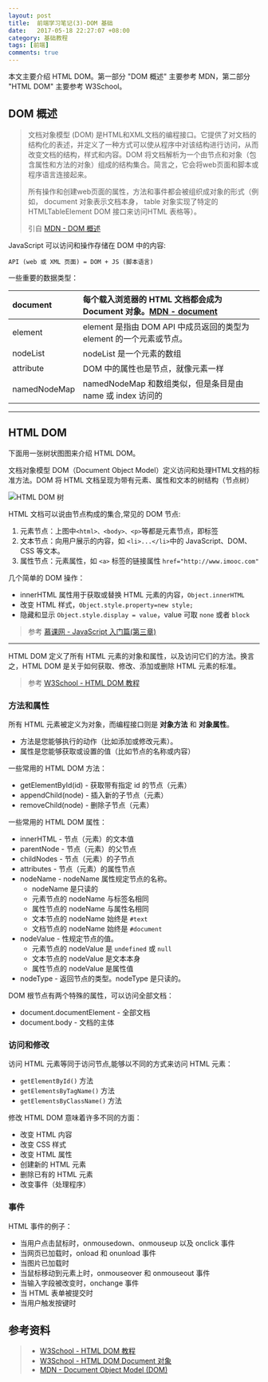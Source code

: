 ```yaml
---
layout: post
title:  前端学习笔记(3)-DOM 基础
date:   2017-05-18 22:27:07 +08:00
category: 基础教程
tags: [前端]
comments: true
---
```


本文主要介绍 HTML DOM。第一部分 "DOM 概述" 主要参考 MDN，第二部分 "HTML DOM" 主要参考 W3School。

<!-- more -->

## DOM 概述

> 文档对象模型 (DOM) 是HTML和XML文档的编程接口。它提供了对文档的结构化的表述，并定义了一种方式可以使从程序中对该结构进行访问，从而改变文档的结构，样式和内容。DOM 将文档解析为一个由节点和对象（包含属性和方法的对象）组成的结构集合。简言之，它会将web页面和脚本或程序语言连接起来。
>
> 所有操作和创建web页面的属性，方法和事件都会被组织成对象的形式（例如， document 对象表示文档本身， table 对象实现了特定的 HTMLTableElement DOM 接口来访问HTML 表格等）。
>
> 引自 [MDN - DOM 概述](https://developer.mozilla.org/zh-CN/docs/Web/API/Document_Object_Model/Introduction)

JavaScript 可以访问和操作存储在 DOM 中的内容:

`API (web 或 XML 页面) = DOM + JS (脚本语言)`

一些重要的数据类型：

|document|每个载入浏览器的 HTML 文档都会成为 Document 对象。[MDN - document](https://developer.mozilla.org/en-US/docs/Web/API/document)|
|:---|:---|
|element|element 是指由 DOM API 中成员返回的类型为 element 的一个元素或节点。|
|nodeList|nodeList 是一个元素的数组|
|attribute|DOM 中的属性也是节点，就像元素一样|
|namedNodeMap|namedNodeMap 和数组类似，但是条目是由 name 或 index 访问的|


--------------


## HTML DOM

下面用一张树状图图来介绍 HTML DOM。

文档对象模型 DOM（Document Object Model）定义访问和处理HTML文档的标准方法。DOM 将 HTML 文档呈现为带有元素、属性和文本的树结构（节点树）

![HTML DOM 树](http://blog.qiniu.brianway.site/dom_ct-htmltree.gif)


HTML 文档可以说由节点构成的集合,常见的 DOM 节点:

1. 元素节点：上图中`<html>、<body>、<p>`等都是元素节点，即标签
2. 文本节点：向用户展示的内容，如 `<li>...</li>`中的 JavaScript、DOM、CSS 等文本。
3. 属性节点：元素属性，如 `<a>` 标签的链接属性 `href="http://www.imooc.com"`

几个简单的 DOM 操作：

- innerHTML 属性用于获取或替换 HTML 元素的内容，`Object.innerHTML`
- 改变 HTML 样式，`Object.style.property=new style;`
- 隐藏和显示 `Object.style.display = value`，value 可取 `none` 或者 `block`

> 参考 [慕课网 - JavaScript 入门篇(第三章)](http://www.imooc.com/learn/36)

------------

HTML DOM 定义了所有 HTML 元素的对象和属性，以及访问它们的方法。换言之，HTML DOM 是关于如何获取、修改、添加或删除 HTML 元素的标准。

> 参考 [W3School - HTML DOM 教程](http://www.w3school.com.cn/htmldom/index.asp)

### 方法和属性

所有 HTML 元素被定义为对象，而编程接口则是 **对象方法** 和 **对象属性**。

- 方法是您能够执行的动作（比如添加或修改元素）。
- 属性是您能够获取或设置的值（比如节点的名称或内容）

一些常用的 HTML DOM 方法：

- getElementById(id) - 获取带有指定 id 的节点（元素）
- appendChild(node) - 插入新的子节点（元素）
- removeChild(node) - 删除子节点（元素）

一些常用的 HTML DOM 属性：

- innerHTML - 节点（元素）的文本值
- parentNode - 节点（元素）的父节点
- childNodes - 节点（元素）的子节点
- attributes - 节点（元素）的属性节点
- nodeName - nodeName 属性规定节点的名称。
    - nodeName 是只读的
    - 元素节点的 nodeName 与标签名相同
    - 属性节点的 nodeName 与属性名相同
    - 文本节点的 nodeName 始终是 `#text`
    - 文档节点的 nodeName 始终是 `#document`
- nodeValue - 性规定节点的值。
    - 元素节点的 nodeValue 是 `undefined` 或 `null`
    - 文本节点的 nodeValue 是文本本身
    - 属性节点的 nodeValue 是属性值
- nodeType - 返回节点的类型。nodeType 是只读的。

DOM 根节点有两个特殊的属性，可以访问全部文档：

- document.documentElement - 全部文档
- document.body - 文档的主体

### 访问和修改

访问 HTML 元素等同于访问节点,能够以不同的方式来访问 HTML 元素：

- `getElementById()` 方法
- `getElementsByTagName()` 方法
- `getElementsByClassName()` 方法

修改 HTML DOM 意味着许多不同的方面：

- 改变 HTML 内容
- 改变 CSS 样式
- 改变 HTML 属性
- 创建新的 HTML 元素
- 删除已有的 HTML 元素
- 改变事件（处理程序）

### 事件

HTML 事件的例子：

- 当用户点击鼠标时，onmousedown、onmouseup 以及 onclick 事件
- 当网页已加载时，onload 和 onunload 事件
- 当图片已加载时
- 当鼠标移动到元素上时，onmouseover 和 onmouseout 事件
- 当输入字段被改变时，onchange 事件
- 当 HTML 表单被提交时
- 当用户触发按键时


## 参考资料

>* [W3School - HTML DOM 教程](http://www.w3school.com.cn/htmldom/index.asp)
>* [W3School - HTML DOM Document 对象](http://www.w3school.com.cn/jsref/dom_obj_document.asp)
>* [MDN - Document Object Model (DOM)](https://developer.mozilla.org/en-US/docs/Web/API/Document_Object_Model)
